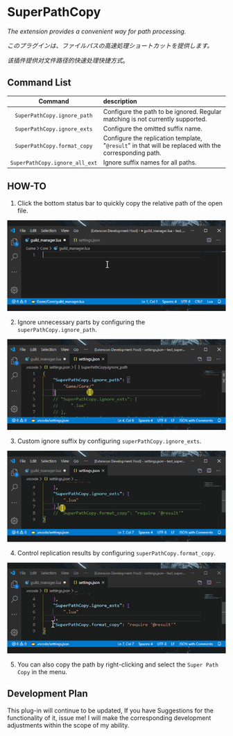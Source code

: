 # **SuperPathCopy**  
*The extension provides a convenient way for path processing.*

*このプラグインは、ファイルパスの高速処理ショートカットを提供します。*

*该插件提供对文件路径的快速处理快捷方式*。

## **Command List**
|            Command             | description                                                                                        |
| :----------------------------: | :------------------------------------------------------------------------------------------------- |
|  `SuperPathCopy.ignore_path`   | Configure the path to be ignored. Regular matching is not currently supported.                     |
|  `SuperPathCopy.ignore_exts`   | Configure the omitted suffix name.                                                                 |
|  `SuperPathCopy.format_copy`   | Configure the replication template, "`@result`" in that will be replaced with the corresponding path. |
| `SuperPathCopy.ignore_all_ext` | Ignore suffix names for all paths.                                                                 |

## **HOW-TO**

1. Click the bottom status bar to quickly copy the relative path of the open file.

![](https://raw.githubusercontent.com/JiuMengDz/owner_images/master/vscode_extension/superpathcopy/normal_test.gif)

2. Ignore unnecessary parts by configuring the `superPathCopy.ignore_path`.

![](https://raw.githubusercontent.com/JiuMengDz/owner_images/master/vscode_extension/superpathcopy/ignore_path_test.gif)

3. Custom ignore suffix by configuring `superPathCopy.ignore_exts`.

![](https://raw.githubusercontent.com/JiuMengDz/owner_images/master/vscode_extension/superpathcopy/ignore_ext_test.gif)

4. Control replication results by configuring `superPathCopy.format_copy`.

![](https://raw.githubusercontent.com/JiuMengDz/owner_images/master/vscode_extension/superpathcopy/format_test.gif)

5. You can also copy the path by right-clicking and select the `Super Path Copy` in the menu.

## **Development Plan**
This plug-in will continue to be updated, If you have Suggestions for the functionality of it, issue me! I will make the corresponding development adjustments within the scope of my ability.